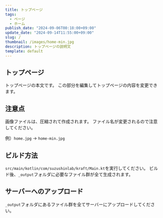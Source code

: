 ```yaml
---
title: トップページ
tags: 
  - ページ
  - ホーム
publish_date: "2024-09-06T00:18:00+09:00"
update_date: "2024-09-14T11:55:00+09:00"
slug: /
thumbnail: /images/home-min.jpg
description: トップページの説明文
template: default
---
```


## トップページ

トップページの本文です。
この部分を編集してトップページの内容を変更できます。

## 注意点

画像ファイルは、圧縮されて作成されます。
ファイル名が変更されるので注意してください。

例）`home.jpg` → `home-min.jpg`

## ビルド方法

`src/main/kotlin/com/suzushinlab/kraft/Main.kt`を実行してください。
ビルド後、`_output`フォルダに必要なファイル群が全て生成されます。

## サーバーへのアップロード

`_output`フォルダにあるファイル群を全てサーバーにアップロードしてください。
